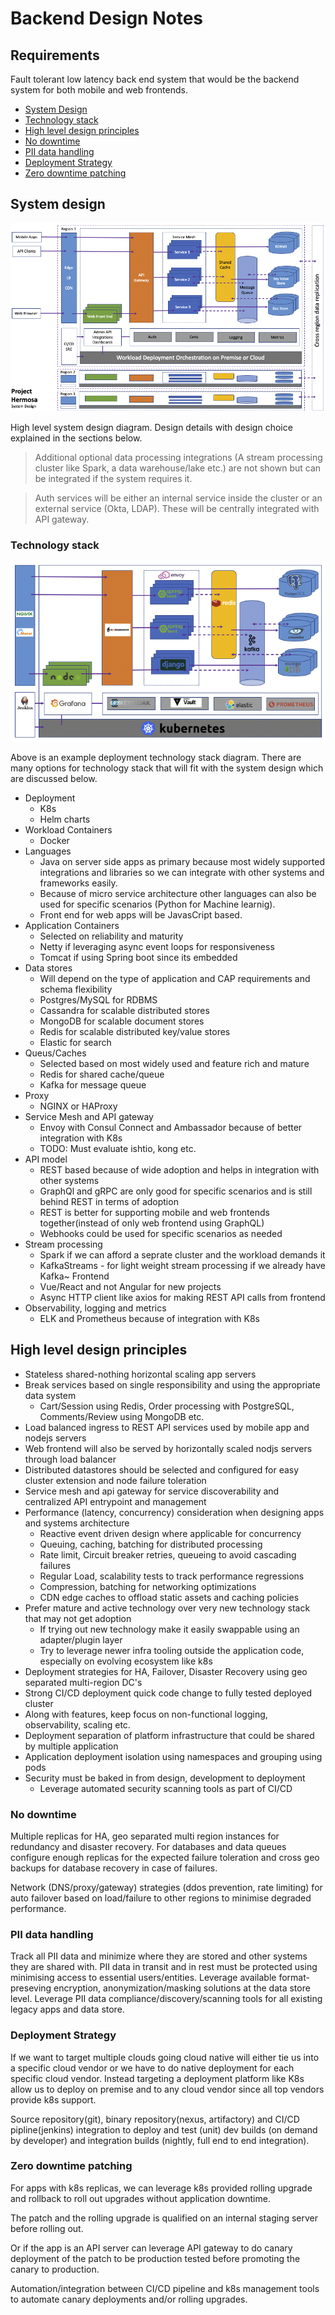 # Backend Design Notes

## Requirements

Fault tolerant low latency back end system that would be the backend system for both mobile and web frontends.

- [System Design](#system-design)
- [Technology stack](#technology-stack)
- [High level design principles](#high-level-design-principles)
- [No downtime](#no-downtime)
- [PII data handling](#pii-data-handling)
- [Deployment Strategy](#deployment-strategy)
- [Zero downtime patching](#zero-downtime-patching)


## System design

![High Level System Design](system-design.png)

High level system design diagram.  Design details with design choice explained in the sections below.

> Additional optional data processing integrations (A stream processing cluster like Spark, a data warehouse/lake etc.) are not shown but can be integrated if the system requires it.

> Auth services will be either an internal service inside the cluster or an external service (Okta, LDAP). These will be centrally integrated with API gateway.

### Technology stack


![Example System Stack](example-system-stack.png)

Above is an example deployment technology stack diagram. There are many options for technology stack that will fit with the system design which are discussed below.

- Deployment
  - K8s
  - Helm charts 
- Workload Containers
  - Docker
- Languages
  - Java on server side apps as primary because most widely supported integrations and libraries so
we can integrate with other systems and frameworks easily.
  - Because of micro service architecture other languages can also be used for specific scenarios (Python for Machine learnig).
  - Front end for web apps will be JavasCript based.
- Application Containers
  - Selected on reliability and maturity
  - Netty if leveraging async event loops for responsiveness
  - Tomcat if using Spring boot since its embedded
- Data stores
  - Will depend on the type of application and CAP requirements and schema flexibility
  - Postgres/MySQL for RDBMS
  - Cassandra for  scalable distributed stores
  - MongoDB for  scalable document stores
  - Redis for scalable distributed key/value stores
  - Elastic for search
- Queus/Caches
  - Selected based on most widely used and feature rich and mature
  - Redis for shared cache/queue
  - Kafka for message queue
- Proxy
  - NGINX or HAProxy
- Service Mesh and API gateway
  - Envoy with Consul Connect and Ambassador because of better integration with K8s
  - TODO: Must evaluate ishtio, kong etc.
- API model
  - REST based because of wide adoption and helps in integration with other systems
  - GraphQl and gRPC are only good for specific scenarios and is still behind REST in terms of adoption
  - REST is better for supporting mobile and web frontends together(instead of only web frontend using GraphQL)
  - Webhooks could be used for specific scenarios as needed
- Stream processing
  - Spark if we can afford a seprate cluster and the workload demands it
  - KafkaStreams - for light weight stream processing if we already have Kafka~
Frontend
  - Vue/React and not Angular for new projects
  - Async HTTP client like axios for making REST API calls from frontend
- Observability, logging and metrics
  - ELK and Prometheus because of integration with K8s

## High level design principles

- Stateless shared-nothing horizontal scaling app servers
- Break services based on single responsibility and using the appropriate data system
  - Cart/Session using Redis, Order processing with PostgreSQL, Comments/Review using MongoDB etc.
- Load balanced ingress to REST API services used by mobile app and nodejs servers
- Web frontend will also be served by horizontally scaled nodjs servers through load balancer
- Distributed datastores should be selected and configured for easy cluster extension and node failure toleration
- Service mesh and api gateway for service discoverability and centralized API entrypoint and management
- Performance (latency, concurrency) consideration when designing apps and systems architecture
  - Reactive event driven design where applicable for concurrency
  - Queuing, caching, batching for distributed processing
  - Rate limit, Circuit breaker retries, queueing to avoid cascading failures
  - Regular Load, scalability tests to track performance regressions
  - Compression, batching for networking optimizations
  - CDN edge caches to offload static assets and caching policies
- Prefer mature and active technology over very new technology stack that may not get adoption
  - If trying out new technology make it easily swappable using an adapter/plugin layer
  - Try to leverage newer infra tooling outside the application code, especially on evolving ecosystem like k8s
- Deployment strategies for HA, Failover, Disaster Recovery using geo separated multi-region DC's
- Strong CI/CD deployment quick code change to fully tested deployed cluster
- Along with features, keep focus on non-functional logging, observability, scaling etc.
- Deployment separation of platform infrastructure that could be shared by multiple application
- Application deployment isolation using namespaces and grouping using pods
- Security must be baked in from design, development to deployment
  - Leverage automated security scanning tools as part of CI/CD

### No downtime

Multiple replicas for HA, geo separated multi region instances for redundancy and disaster recovery.
For databases and data queues configure enough replicas for the expected failure toleration and
cross geo backups for database recovery in case of failures.

Network (DNS/proxy/gateway) strategies (ddos prevention, rate limiting) for auto failover
based on load/failure to other regions to minimise degraded performance.

### PII data handling

Track all PII data and minimize where they are stored and other systems they are shared with.
PII data in transit and in rest must be protected using minimising access to essential users/entities.
Leverage available format-preseving encryption, anonymization/masking solutions at the data store level.
Leverage PII data compliance/discovery/scanning tools for all existing legacy apps and data store.

### Deployment Strategy

If we want to target multiple clouds going cloud native will either tie us
into a specific cloud vendor or we have to do native deployment for each specific cloud vendor.
Instead targeting a deployment platform like K8s allow us to deploy on premise and to any cloud vendor
since all top vendors provide k8s support.

Source repository(git), binary repository(nexus, artifactory) and CI/CD pipline(jenkins) integration to deploy and test (unit) dev builds (on demand by developer) and integration builds (nightly, full end to end integration).

### Zero downtime patching

For apps with k8s replicas, we can leverage k8s provided rolling upgrade and rollback to
roll out upgrades without application downtime.

The patch and the rolling upgrade is qualified on an internal staging server before rolling out.

Or if the app is an API server can leverage API gateway to do canary deployment of the patch to be production tested before promoting the canary to production.

Automation/integration between CI/CD pipeline and k8s management tools to automate canary deployments and/or rolling upgrades.
